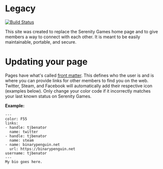 # Legacy
[![Build Status](https://travis-ci.org/SerenityGames/Legacy.svg?branch=master)](https://travis-ci.org/SerenityGames/Legacy)

This site was created to replace the Serenity Games home page and to give members
a way to connect with each other. It is meant to be easily
maintainable, portable, and secure.

# Updating your page
Pages have what's called [front matter](https://jekyllrb.com/docs/frontmatter/). This defines who the user is and is where you can provide links for other members to find you on the web. Twitter, Steam, and Facebook will automatically add their respective icon (examples below). Only change your color code if it incorrectly matches your last known status on Serenity Games.

**Example:**
```
---
color: F55
links:
- handle: tjbenator
  name: twitter
- handle: tjbenator
  name: steam
- name: binarypenguin.net
  url: https://binarypenguin.net
username: tjbenator
---
My bio goes here.
```
